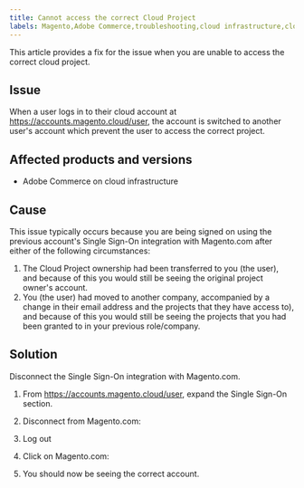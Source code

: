 ```yaml
---
title: Cannot access the correct Cloud Project
labels: Magento,Adobe Commerce,troubleshooting,cloud infrastructure,cloud project,account switched,access,Single Sign-On,Magento.com
---
```


This article provides a fix for the issue when you are unable to access the correct cloud project.

## Issue

When a user logs in to their cloud account at https://accounts.magento.cloud/user, the account is switched to another user's account which prevent the user to access the correct project.

## Affected products and versions

* Adobe Commerce on cloud infrastructure

## Cause

This issue typically occurs because you are being signed on using the previous account's Single Sign-On integration with Magento.com after either of the following circumstances:

1. The Cloud Project ownership had been transferred to you (the user), and because of this you would still be seeing the original project owner's account.
1. You (the user) had moved to another company, accompanied by a change in their email address and the projects that they have access to), and because of this you would still be seeing the projects that you had been granted to in your previous role/company.

## Solution

Disconnect the Single Sign-On integration with Magento.com.

1. From https://accounts.magento.cloud/user, expand the Single Sign-On section.

1. Disconnect from Magento.com:
1. Log out
1. Click on Magento.com:
1. You should now be seeing the correct account.
